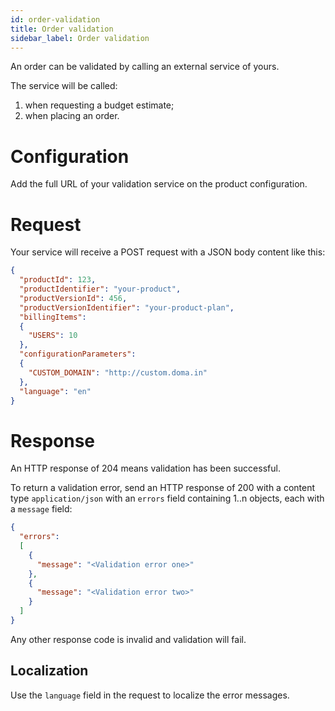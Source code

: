 ```yaml
---
id: order-validation
title: Order validation
sidebar_label: Order validation
---
```


An order can be validated by calling an external service of yours.

The service will be called:

1) when requesting a budget estimate;
2) when placing an order.

# Configuration

Add the full URL of your validation service on the product configuration.

# Request

Your service will receive a POST request with a JSON body content like this:

```json
{
  "productId": 123,
  "productIdentifier": "your-product",
  "productVersionId": 456,
  "productVersionIdentifier": "your-product-plan",
  "billingItems":
  {
    "USERS": 10
  },
  "configurationParameters":
  {
    "CUSTOM_DOMAIN": "http://custom.doma.in"
  },
  "language": "en"
}
```

# Response

An HTTP response of 204 means validation has been successful.

To return a validation error, send an HTTP response of 200 with a content type
`application/json` with an `errors` field containing 1..n objects, each with a
`message` field:

```json
{
  "errors":
  [
    {
      "message": "<Validation error one>"
    },
    {
      "message": "<Validation error two>"
    }
  ]
}
```

Any other response code is invalid and validation will fail.

## Localization

Use the `language` field in the request to localize the error messages.
